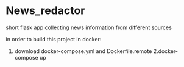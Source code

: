 # News_redactor
short flask app collecting news information from different sources

in order to build this project in docker:
1. download docker-compose.yml and Dockerfile.remote
2.docker-compose up
